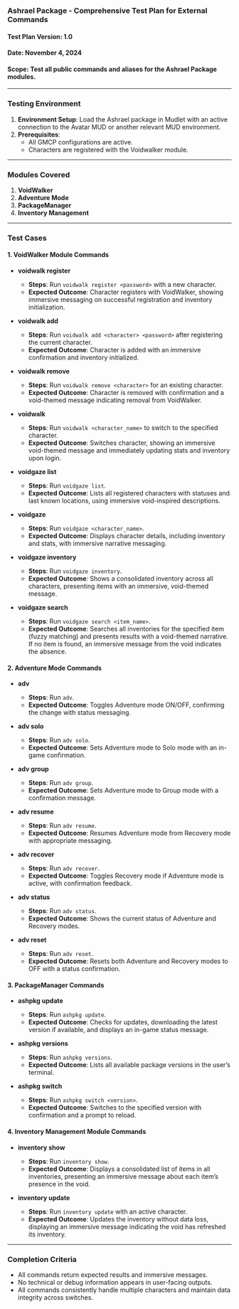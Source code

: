 ### **Ashrael Package - Comprehensive Test Plan for External Commands**

#### **Test Plan Version**: 1.0  
#### **Date**: November 4, 2024  
#### **Scope**: Test all public commands and aliases for the Ashrael Package modules.

---

### **Testing Environment**

1. **Environment Setup**: Load the Ashrael package in Mudlet with an active connection to the Avatar MUD or another relevant MUD environment.
2. **Prerequisites**:
   - All GMCP configurations are active.
   - Characters are registered with the Voidwalker module.
   
---

### **Modules Covered**

1. **VoidWalker**
2. **Adventure Mode**
3. **PackageManager**
4. **Inventory Management**

---

### **Test Cases**

#### 1. **VoidWalker Module Commands**

   - **voidwalk register <password>**
     - **Steps**: Run `voidwalk register <password>` with a new character.
     - **Expected Outcome**: Character registers with VoidWalker, showing immersive messaging on successful registration and inventory initialization.

   - **voidwalk add <character> <password>**
     - **Steps**: Run `voidwalk add <character> <password>` after registering the current character.
     - **Expected Outcome**: Character is added with an immersive confirmation and inventory initialized.

   - **voidwalk remove <character>**
     - **Steps**: Run `voidwalk remove <character>` for an existing character.
     - **Expected Outcome**: Character is removed with confirmation and a void-themed message indicating removal from VoidWalker.

   - **voidwalk <character>**
     - **Steps**: Run `voidwalk <character_name>` to switch to the specified character.
     - **Expected Outcome**: Switches character, showing an immersive void-themed message and immediately updating stats and inventory upon login.

   - **voidgaze list**
     - **Steps**: Run `voidgaze list`.
     - **Expected Outcome**: Lists all registered characters with statuses and last known locations, using immersive void-inspired descriptions.

   - **voidgaze <character>**
     - **Steps**: Run `voidgaze <character_name>`.
     - **Expected Outcome**: Displays character details, including inventory and stats, with immersive narrative messaging.

   - **voidgaze inventory**
     - **Steps**: Run `voidgaze inventory`.
     - **Expected Outcome**: Shows a consolidated inventory across all characters, presenting items with an immersive, void-themed message.

   - **voidgaze search <item>**
     - **Steps**: Run `voidgaze search <item_name>`.
     - **Expected Outcome**: Searches all inventories for the specified item (fuzzy matching) and presents results with a void-themed narrative. If no item is found, an immersive message from the void indicates the absence.

#### 2. **Adventure Mode Commands**

   - **adv**
     - **Steps**: Run `adv`.
     - **Expected Outcome**: Toggles Adventure mode ON/OFF, confirming the change with status messaging.

   - **adv solo**
     - **Steps**: Run `adv solo`.
     - **Expected Outcome**: Sets Adventure mode to Solo mode with an in-game confirmation.

   - **adv group**
     - **Steps**: Run `adv group`.
     - **Expected Outcome**: Sets Adventure mode to Group mode with a confirmation message.

   - **adv resume**
     - **Steps**: Run `adv resume`.
     - **Expected Outcome**: Resumes Adventure mode from Recovery mode with appropriate messaging.

   - **adv recover**
     - **Steps**: Run `adv recover`.
     - **Expected Outcome**: Toggles Recovery mode if Adventure mode is active, with confirmation feedback.

   - **adv status**
     - **Steps**: Run `adv status`.
     - **Expected Outcome**: Shows the current status of Adventure and Recovery modes.

   - **adv reset**
     - **Steps**: Run `adv reset`.
     - **Expected Outcome**: Resets both Adventure and Recovery modes to OFF with a status confirmation.

#### 3. **PackageManager Commands**

   - **ashpkg update**
     - **Steps**: Run `ashpkg update`.
     - **Expected Outcome**: Checks for updates, downloading the latest version if available, and displays an in-game status message.

   - **ashpkg versions**
     - **Steps**: Run `ashpkg versions`.
     - **Expected Outcome**: Lists all available package versions in the user’s terminal.

   - **ashpkg switch <version>**
     - **Steps**: Run `ashpkg switch <version>`.
     - **Expected Outcome**: Switches to the specified version with confirmation and a prompt to reload.

#### 4. **Inventory Management Module Commands**

   - **inventory show**
     - **Steps**: Run `inventory show`.
     - **Expected Outcome**: Displays a consolidated list of items in all inventories, presenting an immersive message about each item’s presence in the void.

   - **inventory update**
     - **Steps**: Run `inventory update` with an active character.
     - **Expected Outcome**: Updates the inventory without data loss, displaying an immersive message indicating the void has refreshed its inventory.

---

### **Completion Criteria**

- All commands return expected results and immersive messages.
- No technical or debug information appears in user-facing outputs.
- All commands consistently handle multiple characters and maintain data integrity across switches.